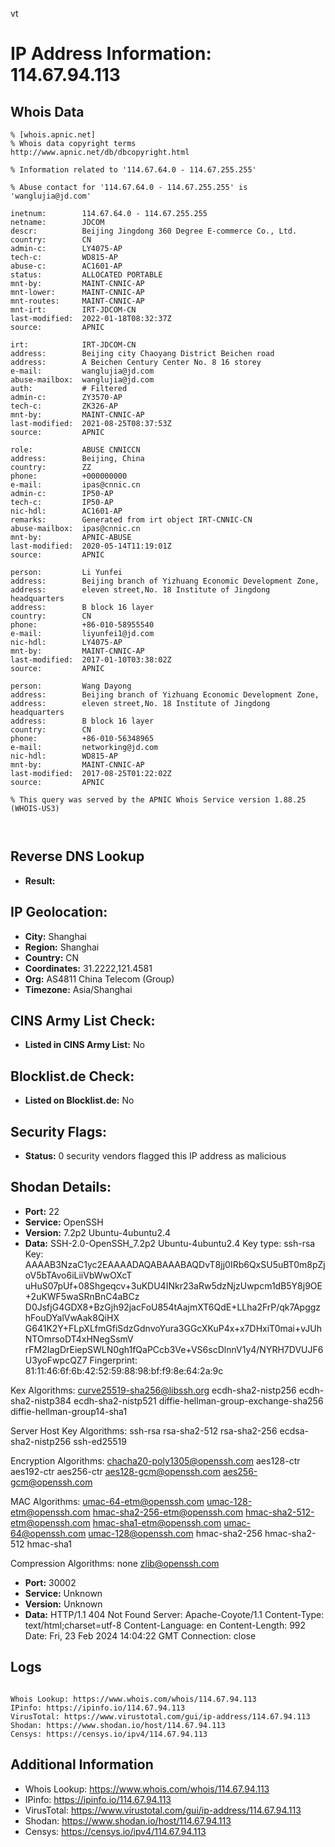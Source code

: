 vt
# IP Address Information: 114.67.94.113

## Whois Data
```
% [whois.apnic.net]
% Whois data copyright terms    http://www.apnic.net/db/dbcopyright.html

% Information related to '114.67.64.0 - 114.67.255.255'

% Abuse contact for '114.67.64.0 - 114.67.255.255' is 'wanglujia@jd.com'

inetnum:        114.67.64.0 - 114.67.255.255
netname:        JDCOM
descr:          Beijing Jingdong 360 Degree E-commerce Co., Ltd.
country:        CN
admin-c:        LY4075-AP
tech-c:         WD815-AP
abuse-c:        AC1601-AP
status:         ALLOCATED PORTABLE
mnt-by:         MAINT-CNNIC-AP
mnt-lower:      MAINT-CNNIC-AP
mnt-routes:     MAINT-CNNIC-AP
mnt-irt:        IRT-JDCOM-CN
last-modified:  2022-01-18T08:32:37Z
source:         APNIC

irt:            IRT-JDCOM-CN
address:        Beijing city Chaoyang District Beichen road
address:        A Beichen Century Center No. 8 16 storey
e-mail:         wanglujia@jd.com
abuse-mailbox:  wanglujia@jd.com
auth:           # Filtered
admin-c:        ZY3570-AP
tech-c:         ZK326-AP
mnt-by:         MAINT-CNNIC-AP
last-modified:  2021-08-25T08:37:53Z
source:         APNIC

role:           ABUSE CNNICCN
address:        Beijing, China
country:        ZZ
phone:          +000000000
e-mail:         ipas@cnnic.cn
admin-c:        IP50-AP
tech-c:         IP50-AP
nic-hdl:        AC1601-AP
remarks:        Generated from irt object IRT-CNNIC-CN
abuse-mailbox:  ipas@cnnic.cn
mnt-by:         APNIC-ABUSE
last-modified:  2020-05-14T11:19:01Z
source:         APNIC

person:         Li Yunfei
address:        Beijing branch of Yizhuang Economic Development Zone,
address:        eleven street,No. 18 Institute of Jingdong headquarters
address:        B block 16 layer
country:        CN
phone:          +86-010-58955540
e-mail:         liyunfei1@jd.com
nic-hdl:        LY4075-AP
mnt-by:         MAINT-CNNIC-AP
last-modified:  2017-01-10T03:38:02Z
source:         APNIC

person:         Wang Dayong
address:        Beijing branch of Yizhuang Economic Development Zone,
address:        eleven street,No. 18 Institute of Jingdong headquarters
address:        B block 16 layer
country:        CN
phone:          +86-010-56348965
e-mail:         networking@jd.com
nic-hdl:        WD815-AP
mnt-by:         MAINT-CNNIC-AP
last-modified:  2017-08-25T01:22:02Z
source:         APNIC

% This query was served by the APNIC Whois Service version 1.88.25 (WHOIS-US3)



```
## Reverse DNS Lookup
- **Result:** 

## IP Geolocation:
- **City:** Shanghai
- **Region:** Shanghai
- **Country:** CN
- **Coordinates:** 31.2222,121.4581
- **Org:** AS4811 China Telecom (Group)
- **Timezone:** Asia/Shanghai

## CINS Army List Check:
- **Listed in CINS Army List:** 
No

## Blocklist.de Check:
- **Listed on Blocklist.de:** 
No

## Security Flags:
- **Status:** 0 security vendors flagged this IP address as malicious

## Shodan Details:
- **Port:** 22
- **Service:** OpenSSH
- **Version:** 7.2p2 Ubuntu-4ubuntu2.4
- **Data:** SSH-2.0-OpenSSH_7.2p2 Ubuntu-4ubuntu2.4
Key type: ssh-rsa
Key: AAAAB3NzaC1yc2EAAAADAQABAAABAQDvT8jj0IRb6QxSU5uBT0m8pZjoV5bTAvo6iLiiVbWwOXcT
uHuS07pUf+08Shgeqcv+3uKDU4INkr23aRw5dzNjzUwpcm1dB5Y8j9OE+2uKWF5waSRnBnC4aBCz
D0JsfjG4GDX8+BzGjh92jacFoU854tAajmXT6QdE+LLha2FrP/qk7ApggzhFouDYalVwAak8QiHX
G641K2Y+FLpXLfmGfiSdzGdnvoYura3GGcXKuP4x+x7DHxiT0mai+vJUhNTOmrsoDT4xHNegSsmV
rFM2IagDrEiepSWLN0gh1fQaPCcb3Ve+VS6scDlnnV1y4/NYRH7DVUJF6U3yoFwpcQZ7
Fingerprint: 81:11:46:6f:6b:42:52:59:88:98:bf:f9:8e:64:2a:9c

Kex Algorithms:
	curve25519-sha256@libssh.org
	ecdh-sha2-nistp256
	ecdh-sha2-nistp384
	ecdh-sha2-nistp521
	diffie-hellman-group-exchange-sha256
	diffie-hellman-group14-sha1

Server Host Key Algorithms:
	ssh-rsa
	rsa-sha2-512
	rsa-sha2-256
	ecdsa-sha2-nistp256
	ssh-ed25519

Encryption Algorithms:
	chacha20-poly1305@openssh.com
	aes128-ctr
	aes192-ctr
	aes256-ctr
	aes128-gcm@openssh.com
	aes256-gcm@openssh.com

MAC Algorithms:
	umac-64-etm@openssh.com
	umac-128-etm@openssh.com
	hmac-sha2-256-etm@openssh.com
	hmac-sha2-512-etm@openssh.com
	hmac-sha1-etm@openssh.com
	umac-64@openssh.com
	umac-128@openssh.com
	hmac-sha2-256
	hmac-sha2-512
	hmac-sha1

Compression Algorithms:
	none
	zlib@openssh.com


- **Port:** 30002
- **Service:** Unknown
- **Version:** Unknown
- **Data:** HTTP/1.1 404 Not Found
Server: Apache-Coyote/1.1
Content-Type: text/html;charset=utf-8
Content-Language: en
Content-Length: 992
Date: Fri, 23 Feb 2024 14:04:22 GMT
Connection: close



## Logs
```

Whois Lookup: https://www.whois.com/whois/114.67.94.113
IPinfo: https://ipinfo.io/114.67.94.113
VirusTotal: https://www.virustotal.com/gui/ip-address/114.67.94.113
Shodan: https://www.shodan.io/host/114.67.94.113
Censys: https://censys.io/ipv4/114.67.94.113

```
## Additional Information
- Whois Lookup: https://www.whois.com/whois/114.67.94.113
- IPinfo: https://ipinfo.io/114.67.94.113
- VirusTotal: https://www.virustotal.com/gui/ip-address/114.67.94.113
- Shodan: https://www.shodan.io/host/114.67.94.113
- Censys: https://censys.io/ipv4/114.67.94.113

